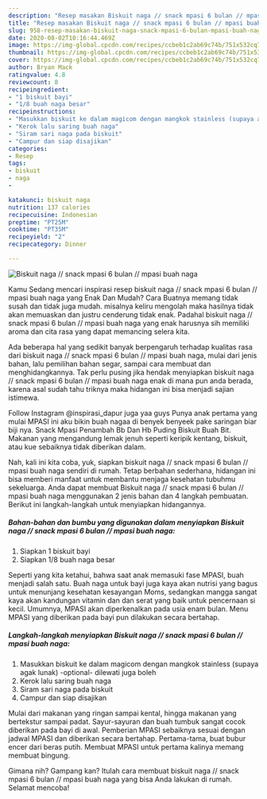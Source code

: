 ```yaml
---
description: "Resep masakan Biskuit naga // snack mpasi 6 bulan // mpasi buah naga | Cara Buat Biskuit naga // snack mpasi 6 bulan // mpasi buah naga Yang Sempurna"
title: "Resep masakan Biskuit naga // snack mpasi 6 bulan // mpasi buah naga | Cara Buat Biskuit naga // snack mpasi 6 bulan // mpasi buah naga Yang Sempurna"
slug: 958-resep-masakan-biskuit-naga-snack-mpasi-6-bulan-mpasi-buah-naga-cara-buat-biskuit-naga-snack-mpasi-6-bulan-mpasi-buah-naga-yang-sempurna
date: 2020-08-02T10:16:44.469Z
image: https://img-global.cpcdn.com/recipes/ccbeb1c2ab69c74b/751x532cq70/biskuit-naga-snack-mpasi-6-bulan-mpasi-buah-naga-foto-resep-utama.jpg
thumbnail: https://img-global.cpcdn.com/recipes/ccbeb1c2ab69c74b/751x532cq70/biskuit-naga-snack-mpasi-6-bulan-mpasi-buah-naga-foto-resep-utama.jpg
cover: https://img-global.cpcdn.com/recipes/ccbeb1c2ab69c74b/751x532cq70/biskuit-naga-snack-mpasi-6-bulan-mpasi-buah-naga-foto-resep-utama.jpg
author: Bryan Mack
ratingvalue: 4.8
reviewcount: 8
recipeingredient:
- "1 biskuit bayi"
- "1/8 buah naga besar"
recipeinstructions:
- "Masukkan biskuit ke dalam magicom dengan mangkok stainless (supaya agak lunak) -optional- dilewati juga boleh"
- "Kerok lalu saring buah naga"
- "Siram sari naga pada biskuit"
- "Campur dan siap disajikan"
categories:
- Resep
tags:
- biskuit
- naga
- 

katakunci: biskuit naga  
nutrition: 137 calories
recipecuisine: Indonesian
preptime: "PT25M"
cooktime: "PT35M"
recipeyield: "2"
recipecategory: Dinner

---
```



![Biskuit naga // snack mpasi 6 bulan // mpasi buah naga](https://img-global.cpcdn.com/recipes/ccbeb1c2ab69c74b/751x532cq70/biskuit-naga-snack-mpasi-6-bulan-mpasi-buah-naga-foto-resep-utama.jpg)

Kamu Sedang mencari inspirasi resep biskuit naga // snack mpasi 6 bulan // mpasi buah naga yang Enak Dan Mudah? Cara Buatnya memang tidak susah dan tidak juga mudah. misalnya keliru mengolah maka hasilnya tidak akan memuaskan dan justru cenderung tidak enak. Padahal biskuit naga // snack mpasi 6 bulan // mpasi buah naga yang enak harusnya sih memiliki aroma dan cita rasa yang dapat memancing selera kita.

Ada beberapa hal yang sedikit banyak berpengaruh terhadap kualitas rasa dari biskuit naga // snack mpasi 6 bulan // mpasi buah naga, mulai dari jenis bahan, lalu pemilihan bahan segar, sampai cara membuat dan menghidangkannya. Tak perlu pusing jika hendak menyiapkan biskuit naga // snack mpasi 6 bulan // mpasi buah naga enak di mana pun anda berada, karena asal sudah tahu triknya maka hidangan ini bisa menjadi sajian istimewa.

Follow Instagram @inspirasi_dapur juga yaa guys Punya anak pertama yang mulai MPASI ini aku bikin buah nagaa di benyek benyeek pake saringan biar biji nya. Snack Mpasi Penambah Bb Dan Hb Puding Biskuit Buah Bit. Makanan yang mengandung lemak jenuh seperti keripik kentang, biskuit, atau kue sebaiknya tidak diberikan dalam.


Nah, kali ini kita coba, yuk, siapkan biskuit naga // snack mpasi 6 bulan // mpasi buah naga sendiri di rumah. Tetap berbahan sederhana, hidangan ini bisa memberi manfaat untuk membantu menjaga kesehatan tubuhmu sekeluarga. Anda dapat membuat Biskuit naga // snack mpasi 6 bulan // mpasi buah naga menggunakan 2 jenis bahan dan 4 langkah pembuatan. Berikut ini langkah-langkah untuk menyiapkan hidangannya.

<!--inarticleads1-->

##### Bahan-bahan dan bumbu yang digunakan dalam menyiapkan Biskuit naga // snack mpasi 6 bulan // mpasi buah naga:

1. Siapkan 1 biskuit bayi
1. Siapkan 1/8 buah naga besar


Seperti yang kita ketahui, bahwa saat anak memasuki fase MPASI, buah menjadi salah satu. Buah naga untuk bayi juga kaya akan nutrisi yang bagus untuk menunjang kesehatan kesayangan Moms, sedangkan mangga sangat kaya akan kandungan vitamin dan dan serat yang baik untuk pencernaan si kecil. Umumnya, MPASI akan diperkenalkan pada usia enam bulan. Menu MPASI yang diberikan pada bayi pun dilakukan secara bertahap. 

<!--inarticleads2-->

##### Langkah-langkah menyiapkan Biskuit naga // snack mpasi 6 bulan // mpasi buah naga:

1. Masukkan biskuit ke dalam magicom dengan mangkok stainless (supaya agak lunak) -optional- dilewati juga boleh
1. Kerok lalu saring buah naga
1. Siram sari naga pada biskuit
1. Campur dan siap disajikan


Mulai dari makanan yang ringan sampai kental, hingga makanan yang bertekstur sampai padat. Sayur-sayuran dan buah tumbuk sangat cocok diberikan pada bayi di awal. Pemberian MPASI sebaiknya sesuai dengan jadwal MPASI dan diberikan secara bertahap. Pertama-tama, buat bubur encer dari beras putih. Membuat MPASI untuk pertama kalinya memang membuat bingung. 

Gimana nih? Gampang kan? Itulah cara membuat biskuit naga // snack mpasi 6 bulan // mpasi buah naga yang bisa Anda lakukan di rumah. Selamat mencoba!
